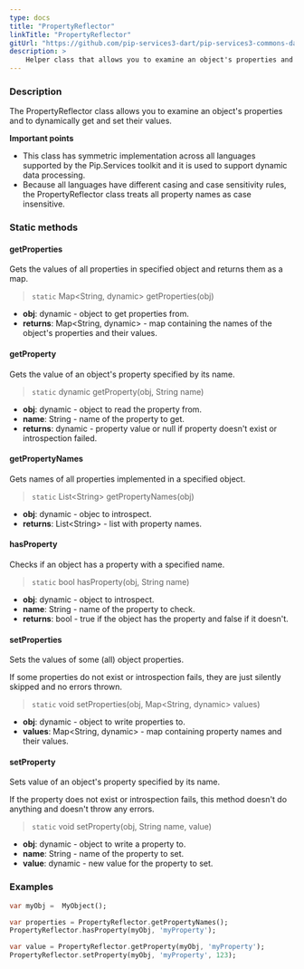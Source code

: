 ```yaml
---
type: docs
title: "PropertyReflector"
linkTitle: "PropertyReflector"
gitUrl: "https://github.com/pip-services3-dart/pip-services3-commons-dart"
description: >
    Helper class that allows you to examine an object's properties and to dynamically get and set their values.
---
```


### Description

The PropertyReflector class allows you to examine an object's properties and to dynamically get and set their values.

**Important points**

- This class has symmetric implementation across all languages supported by the Pip.Services toolkit and it is used to support dynamic data processing.
- Because all languages have different casing and case sensitivity rules, the PropertyReflector class treats all property names as case insensitive.

### Static methods

#### getProperties
Gets the values of all properties in specified object
and returns them as a map.

> `static` Map\<String, dynamic\> getProperties(obj)

- **obj**: dynamic - object to get properties from.
- **returns**: Map\<String, dynamic\> - map containing the names of the object's properties and their values.


#### getProperty
Gets the value of an object's property specified by its name.

> `static` dynamic getProperty(obj, String name)

- **obj**: dynamic - object to read the property from.
- **name**: String - name of the property to get.
- **returns**: dynamic - property value or null if property doesn't exist or introspection failed.

#### getPropertyNames
Gets names of all properties implemented in a specified object.

> `static` List\<String\> getPropertyNames(obj)

- **obj**: dynamic - objec to introspect.
- **returns**: List\<String\> - list with property names.

#### hasProperty
Checks if an object has a property with a specified name.

> `static` bool hasProperty(obj, String name) 

- **obj**: dynamic - object to introspect.
- **name**: String - name of the property to check.
- **returns**: bool - true if the object has the property and false if it doesn't.

#### setProperties
Sets the values of some (all) object properties.
 
If some properties do not exist or introspection fails, 
they are just silently skipped and no errors thrown.

> `static` void setProperties(obj, Map\<String, dynamic\> values)

- **obj**: dynamic - object to write properties to.
- **values**: Map\<String, dynamic\> - map containing property names and their values.


#### setProperty
Sets value of an object's property specified by its name.

If the property does not exist or introspection fails, 
this method doesn't do anything and doesn't throw any errors.

> `static` void setProperty(obj, String name, value)

- **obj**: dynamic - object to write a property to.
- **name**: String - name of the property to set.
- **value**: dynamic - new value for the property to set.

### Examples

```dart
var myObj =  MyObject();

var properties = PropertyReflector.getPropertyNames();
PropertyReflector.hasProperty(myObj, 'myProperty');

var value = PropertyReflector.getProperty(myObj, 'myProperty');
PropertyReflector.setProperty(myObj, 'myProperty', 123);

```
